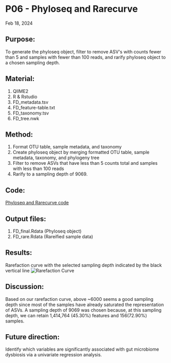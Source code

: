 # P06 - Phyloseq and Rarecurve

Feb 18, 2024

## Purpose:
To generate the phyloseq object, filter to remove ASV's with counts fewer than 5 and samples with fewer than 100 reads, and rarify phyloseq object to a chosen sampling depth.

## Material: 
1. QIIME2
2. R & Rstudio
3. FD_metadata.tsv
4. FD_feature-table.txt
5. FD_taxonomy.tsv
6. FD_tree.nwk

## Method:
1. Format OTU table, sample metadata, and taxonomy
2. Create phyloseq object by merging formatted OTU table, sample metadata, taxonomy, and phylogeny tree
3. Filter to remove ASVs that have less than 5 counts total and samples with less than 100 reads
4. Rarify to a sampling depth of 9069.

## Code: 
[Phyloseq and Rarecurve code](/R_Project/FD_phyloseq_&_Rarecurve.R)

## Output files:
1. FD_final.Rdata (Phyloseq object)
2. FD_rare.Rdata (Rareified sample data)

## Results: 
Rarefaction curve with the selected sampling depth indicated by the black vertical line
![Rarefaction Curve](https://github.com/oliviakwon/MICB475_Team6/assets/158798155/89706f6e-3fd0-404f-89c0-542f6405eb77)

## Discussion:
Based on our rarefaction curve, above ~6000 seems a good sampling depth since most of the samples have already saturated the representation of ASVs. 
A sampling depth of 9069 was chosen because, at this sampling depth, we can retain 1,414,764 (45.30%) features and 156(72.90%) samples.

## Future direction:
Identify which variables are significantly associated with gut microbiome dysbiosis via a univariate regression analysis.
